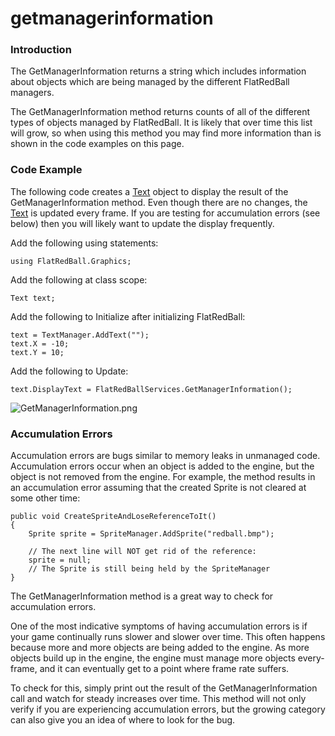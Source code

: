 # getmanagerinformation

### Introduction

The GetManagerInformation returns a string which includes information about objects which are being managed by the different FlatRedBall managers.

The GetManagerInformation method returns counts of all of the different types of objects managed by FlatRedBall. It is likely that over time this list will grow, so when using this method you may find more information than is shown in the code examples on this page.

### Code Example

The following code creates a [Text](../../../../frb/docs/index.php) object to display the result of the GetManagerInformation method. Even though there are no changes, the [Text](../../../../frb/docs/index.php) is updated every frame. If you are testing for accumulation errors (see below) then you will likely want to update the display frequently.

Add the following using statements:

```
using FlatRedBall.Graphics;
```

Add the following at class scope:

```
Text text;
```

Add the following to Initialize after initializing FlatRedBall:

```
text = TextManager.AddText("");
text.X = -10;
text.Y = 10;
```

Add the following to Update:

```
text.DisplayText = FlatRedBallServices.GetManagerInformation();
```

![GetManagerInformation.png](../../../../media/migrated_media-GetManagerInformation.png)

### Accumulation Errors

Accumulation errors are bugs similar to memory leaks in unmanaged code. Accumulation errors occur when an object is added to the engine, but the object is not removed from the engine. For example, the method results in an accumulation error assuming that the created Sprite is not cleared at some other time:

```
public void CreateSpriteAndLoseReferenceToIt()
{
    Sprite sprite = SpriteManager.AddSprite("redball.bmp");

    // The next line will NOT get rid of the reference:
    sprite = null;
    // The Sprite is still being held by the SpriteManager
}
```

The GetManagerInformation method is a great way to check for accumulation errors.

One of the most indicative symptoms of having accumulation errors is if your game continually runs slower and slower over time. This often happens because more and more objects are being added to the engine. As more objects build up in the engine, the engine must manage more objects every-frame, and it can eventually get to a point where frame rate suffers.

To check for this, simply print out the result of the GetManagerInformation call and watch for steady increases over time. This method will not only verify if you are experiencing accumulation errors, but the growing category can also give you an idea of where to look for the bug.
